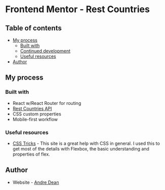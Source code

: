 # Frontend Mentor - Rest Countries

## Table of contents

- [My process](#my-process)
  - [Built with](#built-with)
  - [Continued development](#continued-development)
  - [Useful resources](#useful-resources)
- [Author](#author)

## My process

### Built with

- React w/React Router for routing
- [Rest Countries API](https://restcountries.com/)
- CSS custom properties
- Mobile-first workflow

### Useful resources

- [CSS Tricks](https://css-tricks.com/snippets/css/a-guide-to-flexbox/) - This site is a great help with CSS in general. I used this to get most of the details with Flexbox, the basic understanding and properties of flex.

## Author

- Website - [Andre Dean](https:/andre-dean.now.sh)
